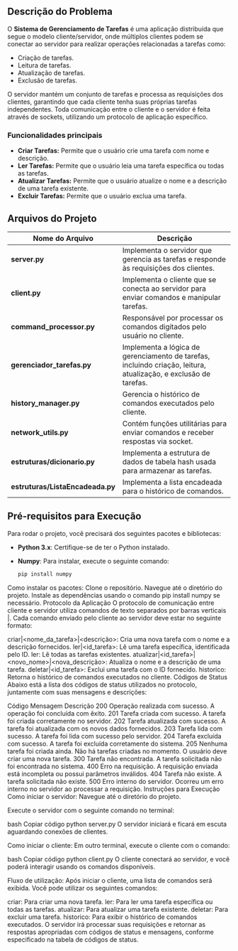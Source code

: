 ## Descrição do Problema
O **Sistema de Gerenciamento de Tarefas** é uma aplicação distribuída que segue o modelo cliente/servidor, onde múltiplos clientes podem se conectar ao servidor para realizar operações relacionadas a tarefas como:
- Criação de tarefas.
- Leitura de tarefas.
- Atualização de tarefas.
- Exclusão de tarefas.

O servidor mantém um conjunto de tarefas e processa as requisições dos clientes, garantindo que cada cliente tenha suas próprias tarefas independentes. Toda comunicação entre o cliente e o servidor é feita através de sockets, utilizando um protocolo de aplicação específico.

### Funcionalidades principais
- **Criar Tarefas:** Permite que o usuário crie uma tarefa com nome e descrição.
- **Ler Tarefas:** Permite que o usuário leia uma tarefa específica ou todas as tarefas.
- **Atualizar Tarefas:** Permite que o usuário atualize o nome e a descrição de uma tarefa existente.
- **Excluir Tarefas:** Permite que o usuário exclua uma tarefa.

## Arquivos do Projeto

| Nome do Arquivo      | Descrição |
|----------------------|-----------|
| **server.py**         | Implementa o servidor que gerencia as tarefas e responde às requisições dos clientes. |
| **client.py**         | Implementa o cliente que se conecta ao servidor para enviar comandos e manipular tarefas. |
| **command_processor.py** | Responsável por processar os comandos digitados pelo usuário no cliente. |
| **gerenciador_tarefas.py** | Implementa a lógica de gerenciamento de tarefas, incluindo criação, leitura, atualização, e exclusão de tarefas. |
| **history_manager.py** | Gerencia o histórico de comandos executados pelo cliente. |
| **network_utils.py**  | Contém funções utilitárias para enviar comandos e receber respostas via socket. |
| **estruturas/dicionario.py** | Implementa a estrutura de dados de tabela hash usada para armazenar as tarefas. |
| **estruturas/ListaEncadeada.py** | Implementa a lista encadeada para o histórico de comandos. |

## Pré-requisitos para Execução
Para rodar o projeto, você precisará dos seguintes pacotes e bibliotecas:

- **Python 3.x**: Certifique-se de ter o Python instalado.
- **Numpy**: Para instalar, execute o seguinte comando:

  ```bash
  pip install numpy
Como instalar os pacotes:
Clone o repositório.
Navegue até o diretório do projeto.
Instale as dependências usando o comando pip install numpy se necessário.
Protocolo da Aplicação
O protocolo de comunicação entre cliente e servidor utiliza comandos de texto separados por barras verticais |. Cada comando enviado pelo cliente ao servidor deve estar no seguinte formato:

criar|<nome_da_tarefa>|<descrição>: Cria uma nova tarefa com o nome e a descrição fornecidos.
ler|<id_tarefa>: Lê uma tarefa específica, identificada pelo ID.
ler: Lê todas as tarefas existentes.
atualizar|<id_tarefa>|<novo_nome>|<nova_descrição>: Atualiza o nome e a descrição de uma tarefa.
deletar|<id_tarefa>: Exclui uma tarefa com o ID fornecido.
historico: Retorna o histórico de comandos executados no cliente.
Códigos de Status
Abaixo está a lista dos códigos de status utilizados no protocolo, juntamente com suas mensagens e descrições:

Código	Mensagem	Descrição
200	Operação realizada com sucesso.	A operação foi concluída com êxito.
201	Tarefa criada com sucesso.	A tarefa foi criada corretamente no servidor.
202	Tarefa atualizada com sucesso.	A tarefa foi atualizada com os novos dados fornecidos.
203	Tarefa lida com sucesso.	A tarefa foi lida com sucesso pelo servidor.
204	Tarefa excluída com sucesso.	A tarefa foi excluída corretamente do sistema.
205	Nenhuma tarefa foi criada ainda.	Não há tarefas criadas no momento. O usuário deve criar uma nova tarefa.
300	Tarefa não encontrada.	A tarefa solicitada não foi encontrada no sistema.
400	Erro na requisição.	A requisição enviada está incompleta ou possui parâmetros inválidos.
404	Tarefa não existe.	A tarefa solicitada não existe.
500	Erro interno do servidor.	Ocorreu um erro interno no servidor ao processar a requisição.
Instruções para Execução
Como iniciar o servidor:
Navegue até o diretório do projeto.

Execute o servidor com o seguinte comando no terminal:

bash
Copiar código
python server.py
O servidor iniciará e ficará em escuta aguardando conexões de clientes.

Como iniciar o cliente:
Em outro terminal, execute o cliente com o comando:

bash
Copiar código
python client.py
O cliente conectará ao servidor, e você poderá interagir usando os comandos disponíveis.

Fluxo de utilização:
Após iniciar o cliente, uma lista de comandos será exibida. Você pode utilizar os seguintes comandos:

criar: Para criar uma nova tarefa.
ler: Para ler uma tarefa específica ou todas as tarefas.
atualizar: Para atualizar uma tarefa existente.
deletar: Para excluir uma tarefa.
historico: Para exibir o histórico de comandos executados.
O servidor irá processar suas requisições e retornar as respostas apropriadas com códigos de status e mensagens, conforme especificado na tabela de códigos de status.